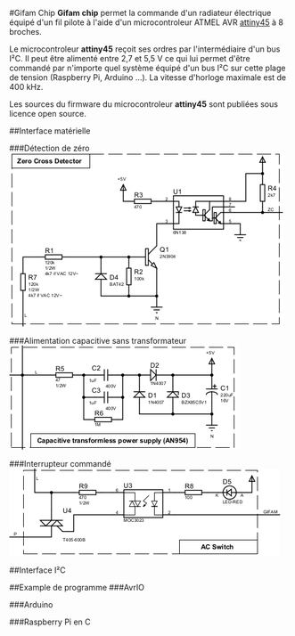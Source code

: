 #Gifam Chip
__Gifam chip__ permet la commande d'un radiateur électrique équipé d'un fil pilote à l'aide d'un microcontroleur ATMEL AVR [attiny45](http://www.atmel.com/devices/attiny45.aspx) à 8 broches.

Le microcontroleur __attiny45__ reçoit ses ordres par l'intermédiaire d'un bus I²C. Il peut être alimenté entre 2,7 et 5,5 V ce qui lui permet d'être commandé par n'importe quel système équipé d'un bus I²C sur cette plage de tension (Raspberry Pi, Arduino ...). La vitesse d'horloge maximale est de 400 kHz.

Les sources du firmware du microcontroleur __attiny45__ sont publiées sous licence open source.




##Interface matérielle

###Détection de zéro
![Détection de zéro](doc/img/zcross.png)

###Alimentation capacitive sans transformateur
![Alimentation capacitive](doc/img/powersupply.png)

###Interrupteur commandé
![Alimentation capacitive](doc/img/acswitch.png)

##Interface I²C

##Example de programme
###AvrIO

###Arduino

###Raspberry Pi en C